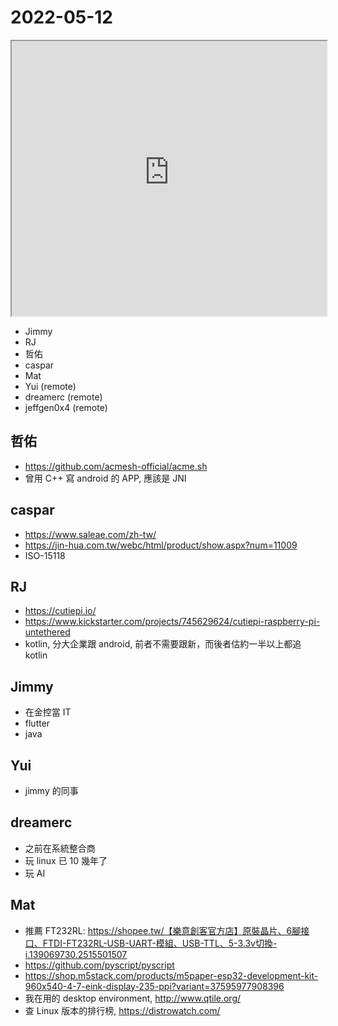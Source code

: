 # 2022-05-12

<iframe src="https://photos.hackingthursday.org/2022-2022-05-12" width="100%" height="440px"></iframe>

- Jimmy
- RJ
- 哲佑
- caspar
- Mat
- Yui (remote)
- dreamerc (remote)
- jeffgen0x4 (remote)

## 哲佑

- https://github.com/acmesh-official/acme.sh
- 曾用 C++ 寫 android 的 APP, 應該是 JNI

## caspar

- https://www.saleae.com/zh-tw/
- https://jin-hua.com.tw/webc/html/product/show.aspx?num=11009
- ISO-15118

## RJ

- https://cutiepi.io/
- https://www.kickstarter.com/projects/745629624/cutiepi-raspberry-pi-untethered
- kotlin, 分大企業跟 android, 前者不需要跟新，而後者估約一半以上都追 kotlin

## Jimmy

- 在金控當 IT
- flutter
- java

## Yui

- jimmy 的同事

## dreamerc

- 之前在系統整合商
- 玩 linux 已 10 幾年了
- 玩 AI 

## Mat

- 推薦 FT232RL: https://shopee.tw/【樂意創客官方店】原裝晶片、6腳接口、FTDI-FT232RL-USB-UART-模組、USB-TTL、5-3.3v切換-i.139069730.2515501507
- https://github.com/pyscript/pyscript
- https://shop.m5stack.com/products/m5paper-esp32-development-kit-960x540-4-7-eink-display-235-ppi?variant=37595977908396
- 我在用的 desktop environment, http://www.qtile.org/
- 查 Linux 版本的排行榜, https://distrowatch.com/

